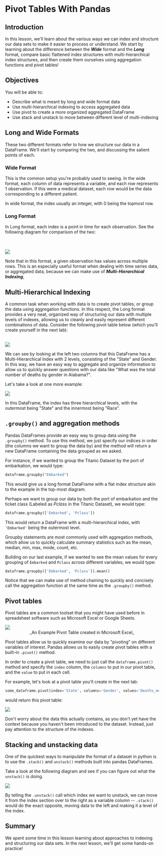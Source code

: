 
# Pivot Tables With Pandas

## Introduction

In this lesson, we'll learn about the various ways we can index and structure our data sets to make it easier to process or understand.  We start by learning about the difference between the **_Wide_** format and the **_Long_** format, compare basic flattened index structures with multi-hierarchical index structures, and then create them ourselves using aggregation functions and pivot tables!

## Objectives

You will be able to:

- Describe what is meant by long and wide format data 
- Use multi-hierarchical indexing to access aggregated data 
- Use pivot to create a more organized aggregated DataFrame 
- Use stack and unstack to move between different level of multi-indexing 



## Long and Wide Formats


These two different formats refer to how we structure our data in a DataFrame.  We'll start by comparing the two, and discussing the salient points of each. 

### Wide Format

This is the common setup you're probably used to seeing. In the wide format, each column of data represents a variable, and each row represents 1 observation.  If this were a medical dataset, each row would be the data corresponding to a different patient. 

In wide format, the index usually an integer, with 0 being the topmost row.  


### Long Format

In Long format, each index is a point in time for each observation.  See the following diagram for comparison of the two:

<br>
<br>
<img src="images/Image_200_wide_v_long.png">

Note that in this format, a given observation has values across multiple rows.  This is an especially useful format when dealing with time series data, or aggregated data, because we can make use of **_Multi-Hierarchical Indexing_**,

## Multi-Hierarchical Indexing

A common task when working with data is to create pivot tables, or group the data using aggregation functions.  In this respect, the Long format provides a very neat, organized way of structuring our data with multiple levels of indexes, allowing us to cleanly and easily represent different combinations of data.  Consider the following pivot table below (which you'll create yourself in the next lab):
<br>
<br>

<img src="images/pt1.png">

We can see by looking at the left two columns that this DataFrame has a Multi-Hierarchical Index with 2 levels, consisting of the "State" and Gender.  In this way, we have an easy way to aggregate and organize information to allow us to quickly answer questions with our data like "What was the total number of deaths by gender in Alabama?".

Let's take a look at one more example:


<img src="images/pt2.png">

In this DataFrame, the index has three hierarchical levels, with the outermost being "State" and the innermost being "Race".


## `.groupby()` and aggregation methods

Pandas DataFrames provide an easy way to group data using the `.groupby()` method.  To use this method, we just specify our indices in order (the columns we want to group the data by) and the method will return a new DataFrame containing the data grouped as we asked. 

For instance, if we wanted to group the Titanic Dataset by the port of embarkation, we would type:

```python
dataframe.groupby("Embarked")
```

This would give us a long format DataFrame with a flat index structure akin to the example in the top-most diagram.

Perhaps we want to group our data by both the port of embarkation and the ticket class (Labeled as _Pclass_ in the Titanic Dataset), we would type:

```python
dataframe.groupby(['Embarked', 'Pclass'])
```

This would return a DataFrame with a multi-hierarchical index, with `'Embarked'` being the outermost level.

Groupby statements are most commonly used with aggregation methods, which allow us to quickly calculate summary statistics such as the mean, median, min, max, mode, count, etc.  

Building on our last example, if we wanted to see the mean values for every grouping of `Embarked` and `Pclass` across different variables,  we would type:

```python
dataframe.groupby(['Embarked', 'Pclass']).mean()
```

Notice that we can make use of method chaining to quickly and concisely call the aggregation function at the same time as the `.groupby()` method.  

## Pivot tables

Pivot tables are a common toolset that you might have used before in spreadsheet software such as Microsoft Excel or Google Sheets.  

<img src="images/excel_pt.png">
<br>
<center>_An Example Pivot Table created in Microsoft Excel_</center>

Pivot tables allow us to quickly examine our data by "pivoting" on different variables of interest.  Pandas allows us to easily create pivot tables with a built-in `.pivot()` method.

In order to create a pivot table, we need to just call the `dataframe.pivot()` method and specify the `index` column, the `columns` to put in our pivot table, and the `value` to put in each cell.  

For example, let's look at a pivot table you'll create in the next lab:

```python
some_dataframe.pivot(index='State', columns='Gender', values='Deaths_mean')
```

would return this pivot table:

<img src="images/pt3.png">

Don't worry about the data this actually contains, as you don't yet have the context because you haven't been introduced to the dataset. Instead, just pay attention to the structure of the indexes.


## Stacking and unstacking data

One of the quickest ways to manipulate the format of a dataset in python is to use the `.stack()` and `unstack()` methods built into pandas DataFrames.  

Take a look at the following diagram and see if you can figure out what the `unstack()` is doing.

<img src='images/Image_201_unstack.png'>

By telling the `.unstack()` call which index we want to unstack, we can move it from the index section over to the right as a variable column -- `.stack()` would do the exact opposite, moving data to the left and making it a level of the index.  

## Summary

We spent some time in this lesson learning about approaches to indexing and structuring our data sets. In the next lesson, we'll get some hands-on practice!
